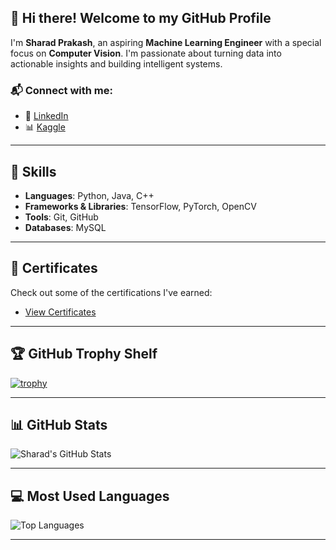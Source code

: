 ## 👋 Hi there! Welcome to my GitHub Profile

I'm **Sharad Prakash**, an aspiring **Machine Learning Engineer** with a special focus on **Computer Vision**. I'm passionate about turning data into actionable insights and building intelligent systems.

### 📬 Connect with me:
- 💼 [LinkedIn](https://www.linkedin.com/in/sharad-prakash117/)
- 📊 [Kaggle](https://www.kaggle.com/sharadprakash117)

---

## 🧠 Skills

- **Languages**: Python, Java, C++
- **Frameworks & Libraries**: TensorFlow, PyTorch, OpenCV
- **Tools**: Git, GitHub
- **Databases**: MySQL

---

## 📜 Certificates

Check out some of the certifications I've earned:
- [View Certificates](certificates/certs.md)

---

## 🏆 GitHub Trophy Shelf

[![trophy](https://github-profile-trophy.vercel.app/?username=Sharad117&theme=radical&no-frame=true&column=4&margin-w=15&margin-h=15)](https://github.com/ryo-ma/github-profile-trophy)

---

## 📊 GitHub Stats

![Sharad's GitHub Stats](https://github-readme-stats.vercel.app/api?username=Sharad117&show_icons=true&theme=radical&cache_seconds=60)

---

## 💻 Most Used Languages

![Top Languages](https://github-readme-stats.vercel.app/api/top-langs/?username=Sharad117&layout=compact&theme=radical&cache_seconds=60)

---

<!--
**Sharad117/Sharad117** is a ✨ special ✨ repository because its `README.md` appears on your GitHub profile.

You can add more sections like:
- 🔭 I’m currently working on ...
- 🌱 I’m currently learning ...
- 👯 I’m looking to collaborate on ...
- 📫 How to reach me: ...
-->

